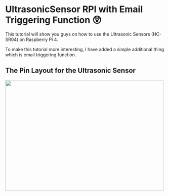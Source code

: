 # UltrasonicSensor RPI with Email Triggering Function 😲

This tutorial will show you guys on how to use the Ultrasonic Sensors (HC-SR04) on Raspberry Pi 4. 

To make this tutorial more interesting, I have added a simple additional thing which is email triggering function.

## The Pin Layout for the Ultrasonic Sensor

<img src="https://microcontrollerslab.com/wp-content/uploads/2014/12/HC-SR04-Ultrasonic-Sensor-Pinout-diagram-768x546.jpg" width="500" height="350" align="center" />
